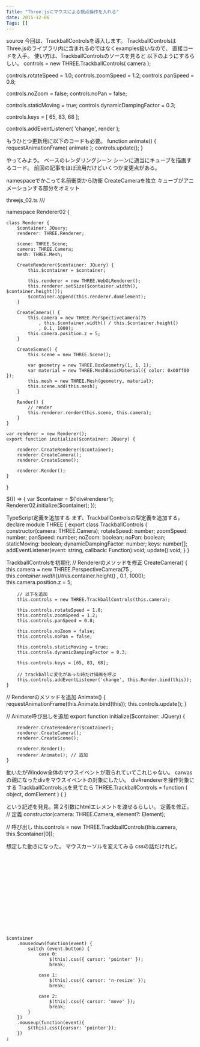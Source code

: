 ```yaml
---
Title: "Three.jsにマウスによる視点操作を入れる"
date: 2015-12-06
Tags: []
---
```





source
今回は、TrackballControlsを導入します。
TrackballControlsはThree.jsのライブラリ内に含まれるのではなくexamples扱いなので、
直接コードを入手。
使い方は、TrackballControlsのソースを見ると
以下のようにするらしい。
controls = new THREE.TrackballControls( camera );

controls.rotateSpeed = 1.0;
controls.zoomSpeed = 1.2;
controls.panSpeed = 0.8;

controls.noZoom = false;
controls.noPan = false;

controls.staticMoving = true;
controls.dynamicDampingFactor = 0.3;

controls.keys = [ 65, 83, 68 ];

controls.addEventListener( 'change', render );

もうひとつ更新用に以下のコードも必要。
function animate() {
    requestAnimationFrame( animate );
    controls.update();
}

やってみよう。
ベースのレンダリングシーン
シーンに適当にキューブを描画するコード。
前回の記事をほぼ流用だけどいくつか変更点がある。

namespaceでかこって名前衝突から防衛
CreateCameraを独立
キューブがアニメーションする部分をオミット

threejs_02.ts
/// <reference path='../../../../typings/tsd.d.ts' />


namespace Renderer02 {

    class Renderer {
        $container: JQuery;
        renderer: THREE.Renderer;

        scene: THREE.Scene;
        camera: THREE.Camera;
        mesh: THREE.Mesh;

        CreateRenderer($container: JQuery) {
            this.$container = $container;

            this.renderer = new THREE.WebGLRenderer();
            this.renderer.setSize($container.width(), $container.height());
            $container.append(this.renderer.domElement);
        }

        CreateCamera() {
            this.camera = new THREE.PerspectiveCamera(75
                , this.$container.width() / this.$container.height()
                , 0.1, 1000);
            this.camera.position.z = 5;
        }

        CreateScene() {
            this.scene = new THREE.Scene();

            var geometry = new THREE.BoxGeometry(1, 1, 1);
            var material = new THREE.MeshBasicMaterial({ color: 0x00ff00 });
            this.mesh = new THREE.Mesh(geometry, material);
            this.scene.add(this.mesh);
        }

        Render() {
            // render
            this.renderer.render(this.scene, this.camera);
        }
    }

    var renderer = new Renderer();
    export function initialize($container: JQuery) {

        renderer.CreateRenderer($container);
        renderer.CreateCamera();
        renderer.CreateScene();

        renderer.Render();
    }
}

$(() => {
    var $container = $('div#renderer');
    Renderer02.initialize($container);
});


TypeScript定義を追加する
まず、TrackballControlsの型定義を追加する。
declare module THREE {
    export class TrackballControls
    {
        constructor(camera: THREE.Camera);
        rotateSpeed: number;
        zoomSpeed: number;
        panSpeed: number;
        noZoom: boolean;
        noPan: boolean;
        staticMoving: boolean;
        dynamicDampingFactor: number;
        keys: number[];
        addEventListener(event: string, callback: Function):void;
        update():void;
    }
}

TrackballControlsを初期化
// Rendererのメソッドを修正
    CreateCamera() {
        this.camera = new THREE.PerspectiveCamera(75
            , this.$container.width() / this.$container.height()
            , 0.1, 1000);
        this.camera.position.z = 5;

        // 以下を追加
        this.controls = new THREE.TrackballControls(this.camera);

        this.controls.rotateSpeed = 1.0;
        this.controls.zoomSpeed = 1.2;
        this.controls.panSpeed = 0.8;

        this.controls.noZoom = false;
        this.controls.noPan = false;

        this.controls.staticMoving = true;
        this.controls.dynamicDampingFactor = 0.3;

        this.controls.keys = [65, 83, 68];

        // trackballに変化があった時だけ描画を呼ぶ
        this.controls.addEventListener('change', this.Render.bind(this));
    }
    
// Rendererのメソッドを追加
    Animate() {
        requestAnimationFrame(this.Animate.bind(this));
        this.controls.update();
    }

// Animate呼び出しを追加
    export function initialize($container: JQuery) {

        renderer.CreateRenderer($container);
        renderer.CreateCamera();
        renderer.CreateScene();

        renderer.Render();
        renderer.Animate(); // 追加
    }

動いたがWindow全体のマウスイベントが取られていてこれじゃない。
canvasの親になったdivをマウスイベントの対象にしたい。
div#rendererを操作対象にする
TrackballControls.jsを見てたら
THREE.TrackballControls = function ( object, domElement ) {
}

という記述を発見。第２引数にhtmlエレメントを渡せるらしい。
定義を修正。
// 定義
    constructor(camera: THREE.Camera, element?: Element);
    
// 呼び出し
   this.controls = new THREE.TrackballControls(this.camera, this.$container[0]);

想定した動きになった。
マウスカーソルを変えてみる
cssの話だけれど。
<div id="renderer" style="width:300px;height:200px;cursor:pointer;"></div>

    $container
        .mousedown(function(event) {
            switch (event.button) {
                case 0:
                    $(this).css({ cursor: 'pointer' });
                    break;

                case 1:
                    $(this).css({ cursor: 'n-resize' });
                    break;
                    
                case 2:
                    $(this).css({ cursor: 'move' });
                    break;
            }
        })
        .mouseup(function(event){
            $(this).css({cursor: 'pointer'});
        })
    ;


